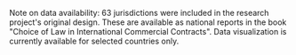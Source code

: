 Note on data availability: 63 jurisdictions were included in the research project's original design. These are available as national reports in the book "Choice of Law in International Commercial Contracts". Data visualization is currently available for selected countries only.
